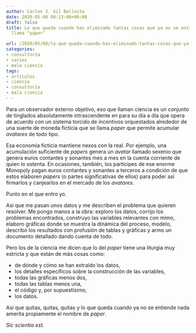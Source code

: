 ```yaml
---
author: Carlos J. Gil Bellosta
date: 2020-05-08 09:13:00+00:00
draft: false
title: Lo que queda cuando has eliminado tantas cosas que ya no se entiende nada se
  llama "paper"

url: /2020/05/08/lo-que-queda-cuando-has-eliminado-tantas-cosas-que-ya-no-se-entiende-nada-se-llama-paper/
categories:
- consultoría
- varios
- mala ciencia
tags:
- artículos
- ciencia
- consultoría
- mala ciencia
---
```


Para un observador externo objetivo, eso que llaman ciencia es un conjunto de tinglados absolutamente intrascendente en para su día a día que opera de acuerdo con un sistema torcido de incentivos orquestados alrededor de una suerte de moneda ficticia que se llama _paper_ que permite acumular _avatares_ de todo tipo.

Esa economía ficticia mantiene nexos con la real. Por ejemplo, una acumulación suficiente de _papers_ genera un _avatar_ llamado sexenio que genera euros contantes y sonantes mes a mes en la cuenta corriente de quien lo ostenta. En ocasiones, también, los partícipes de ese enorme Monopoly pagan euros contantes y sonantes a terceros a condición de que estos elaboren _papers_ (o partes significativas de ellos) para poder así firmarlos y canjearlos en el mercado de los _avatares_.

Punto en el que entro yo.

Así que me pasan unos datos y me describen el problema que quieren resolver. Me pongo manos a la obra: exploro los datos, corrijo los problemas encontrados, construyo las variables relevantes con mimo, elaboro gráficas donde se muestra la dinámica del proceso, modelo, describo los resultados con profusión de tablas y gráficas y armo un documento detallado dando cuenta de todo.

Pero los de la ciencia me dicen que lo del _paper_ tiene una liturgia muy estricta y que están de más cosas como:

* de dónde y cómo se han extraído los datos,
* los detalles específicos sobre la construcción de las variables,
* todas las gráficas menos dos,
* todas las tablas menos una,
* el código y, por supuestísimo,
* los datos.

Así que quitas, quitas, quitas y lo que queda cuando ya no se entiende nada amerita propiamente el nombre de _paper_.

_Sic scientia est._